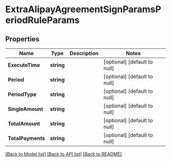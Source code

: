 # ExtraAlipayAgreementSignParamsPeriodRuleParams

## Properties
Name | Type | Description | Notes
------------ | ------------- | ------------- | -------------
**ExecuteTime** | **string** |  | [optional] [default to null]
**Period** | **string** |  | [optional] [default to null]
**PeriodType** | **string** |  | [optional] [default to null]
**SingleAmount** | **string** |  | [optional] [default to null]
**TotalAmount** | **string** |  | [optional] [default to null]
**TotalPayments** | **string** |  | [optional] [default to null]

[[Back to Model list]](../README.md#documentation-for-models) [[Back to API list]](../README.md#documentation-for-api-endpoints) [[Back to README]](../README.md)


